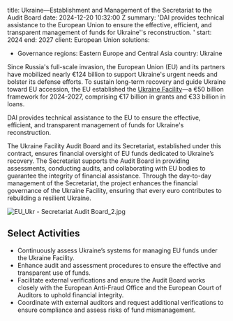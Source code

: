 
title: Ukraine—Establishment and Management of the Secretariat to the Audit Board
date: 2024-12-20 10:32:00 Z
summary: 'DAI provides technical assistance to the European Union to ensure the effective,
  efficient, and transparent management of funds for Ukraine''s reconstruction. '
start: 2024
end: 2027
client: European Union
solutions:
- Governance
regions: Eastern Europe and Central Asia
country: Ukraine


Since Russia's full-scale invasion, the European Union (EU) and its partners have mobilized nearly €124 billion to support Ukraine's urgent needs and bolster its defense efforts. To sustain long-term recovery and guide Ukraine toward EU accession, the EU established the [Ukraine Facility](https://neighbourhood-enlargement.ec.europa.eu/european-neighbourhood-policy/countries-region/ukraine/ukraine-facility_en)—a €50 billion framework for 2024-2027, comprising €17 billion in grants and €33 billion in loans.

DAI provides technical assistance to the EU to ensure the effective, efficient, and transparent management of funds for Ukraine's reconstruction.

The Ukraine Facility Audit Board and its Secretariat, established under this contract, ensures financial oversight of EU funds dedicated to Ukraine’s recovery. The Secretariat supports the Audit Board in providing assessments, conducting audits, and collaborating with EU bodies to guarantee the integrity of financial assistance. Through the day-to-day management of the Secretariat, the project enhances the financial governance of the Ukraine Facility, ensuring that every euro contributes to rebuilding a resilient Ukraine.

![EU_Ukr - Secretariat Audit Board_2.jpg](/uploads/EU_Ukr%20-%20Secretariat%20Audit%20Board_2.jpg)

## Select Activities

* Continuously assess Ukraine’s systems for managing EU funds under the Ukraine Facility.
* Enhance audit and assessment procedures to ensure the effective and transparent use of funds.
* Facilitate external verifications and ensure the Audit Board works closely with the European Anti-Fraud Office and the European Court of Auditors to uphold financial integrity.
* Coordinate with external auditors and request additional verifications to ensure compliance and assess risks of fund mismanagement.
